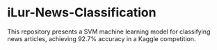 # iLur-News-Classification
This repository presents a SVM machine learning model for classifying news articles, achieving 92.7% accuracy in a Kaggle competition.
